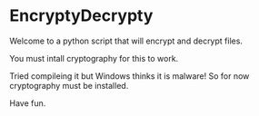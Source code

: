 # EncryptyDecrypty
 Welcome to a python script that will encrypt and decrypt files.

 You must intall cryptography for this to work.

 Tried compileing it but Windows thinks it is malware! So for now cryptography must be installed.

 Have fun.

